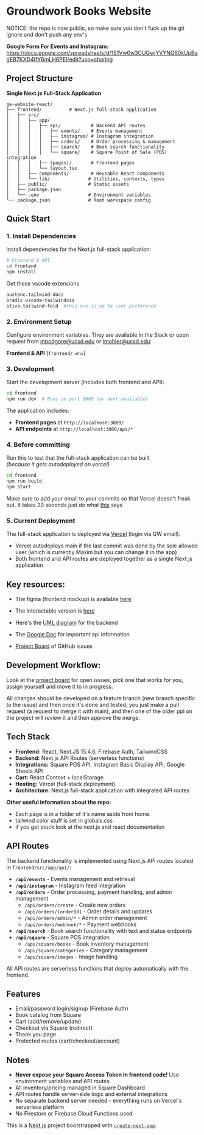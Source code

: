 # Groundwork Books Website

NOTICE: the repo is now public, so make sure you don't fuck up the git ignore and don't push any env's

**Google Form For Events and Instagram:**
https://docs.google.com/spreadsheets/d/1S1Vw0w3CUGwjYVYNG60kUpBagEB7KXD4IfY6mLH6PEI/edit?usp=sharing

## Project Structure

**Single Next.js Full-Stack Application**

```
gw-website-react/
├── frontend/          # Next.js full-stack application 
│   ├── src/
│   │   ├── app/
│   │   │   ├── api/           # Backend API routes
│   │   │   │   ├── events/    # Events management
│   │   │   │   ├── instagram/ # Instagram integration
│   │   │   │   ├── orders/    # Order processing & management
│   │   │   │   ├── search/    # Book search functionality
│   │   │   │   └── square/    # Square Point of Sale (POS) integration
│   │   │   ├── (pages)/       # Frontend pages
│   │   │   └── layout.tsx
│   │   ├── components/        # Reusable React components
│   │   └── lib/              # Utilities, contexts, types
│   ├── public/               # Static assets
│   ├── package.json
│   └── .env                  # Environment variables
└── package.json              # Root workspace config
```

## Quick Start

### 1. Install Dependencies

Install dependencies for the Next.js full-stack application:
```bash
# Frontend & API
cd frontend
npm install
```
Get these vscode extensions

```bash
austenc.tailwind-docs
bradlc.vscode-tailwindcss
stivo.tailwind-fold  #this one is up to user preference
```
### 2. Environment Setup
Configure environment variables. They are available in the Slack or upon request from mpodgore@ucsd.edu or lmohler@ucsd.edu:

**Frontend & API** (`frontend/.env`)  


### 3. Development
Start the development server (includes both frontend and API):
```bash
cd frontend  
npm run dev  # Runs on port 3000 (or next available)
```

The application includes:
- **Frontend pages** at `http://localhost:3000/`
- **API endpoints** at `http://localhost:3000/api/*`

### 4. Before committing
Run this to test that the full-stack application can be built   
*(because it gets autodeployed on vercel)*

```bash
cd frontend
npm run build 
npm start    
```

Make sure to add your email to your commits so that Vercel doesn't freak out. It takes 20 seconds just do what [this](https://docs.github.com/en/account-and-profile/how-tos/setting-up-and-managing-your-personal-account-on-github/managing-email-preferences/setting-your-commit-email-address#setting-your-commit-email-address-in-git) says

### 5. Current Deployment

The full-stack application is deployed via [Vercel](https://vercel.com/groundwork-books/gw-website-react-frontend) (login via GW email).   
- Vercel autodeploys main if the last commit was done by the sole allowed user (which is currently Maxim but you can change it in the app)
- Both frontend and API routes are deployed together as a single Next.js application   
## Key resources:

- The figma (frontend mockup) is available [here](https://www.figma.com/design/Al34xSygT7JdXAEx5f4dCN/Groundworks-Website-Redesign---Adelina?node-id=1242-591&t=MRPcgBKGXxqGE7XO-1)
- The interactable version is [here](https://www.figma.com/proto/Al34xSygT7JdXAEx5f4dCN/Groundworks-Website-Redesign---Adelina?page-id=1242%3A591&node-id=1248-841&p=f&viewport=640%2C457%2C0.06&t=TLR5ffCjCBj7H6jy-1&scaling=scale-down&content-scaling=responsive&starting-point-node-id=1242%3A592)

- Here's the [UML diagram](https://lucid.app/lucidchart/289f0f0f-0f51-4941-9058-acae8b7a1fa6/edit?viewport_loc=-1419%2C-182%2C3728%2C1933%2C0_0&invitationId=inv_685847b7-897c-4279-9bb1-4733dbcaf95d) for the backend
- The [Google Doc](https://docs.google.com/document/d/1AeKpgdtLg-37bRi7_E3IqE8llGRSC2xY2aoAoLFohLA/edit?usp=sharing) for important api information
- [Project Board](https://github.com/orgs/Groundwork-Books/projects/2/views/1) of GitHub issues


## Development Workflow:
Look at the [project board](https://github.com/orgs/Groundwork-Books/projects/2/views/1) for open issues, pick one that works for you, assign yourself and move it to in progress.


All changes should be developed on a feature branch (new branch specific to the issue) and then once it's done and tested, you just make a pull request (a request to merge it with main), and then one of the older ppl on the project will review it and then approve the merge.


## Tech Stack
- **Frontend:** React, Next.JS 15.4.6, Firebase Auth, TailwindCSS
- **Backend:** Next.js API Routes (serverless functions)
- **Integrations:** Square POS API, Instagram Basic Display API, Google Sheets API
- **Cart:** React Context + localStorage
- **Hosting:** Vercel (full-stack deployment)
- **Architecture:** Next.js full-stack application with integrated API routes


**Other useful information about the repo:**

- Each page is in a folder of it's name aside from home.
- tailwind color stuff is set in globals.css
- if you get stuck look at the next.js and react documentation

## API Routes

The backend functionality is implemented using Next.js API routes located in `frontend/src/app/api/`:

- **`/api/events`** - Events management and retrieval
- **`/api/instagram`** - Instagram feed integration
- **`/api/orders`** - Order processing, payment handling, and admin management
  - `/api/orders/create` - Create new orders
  - `/api/orders/[orderId]` - Order details and updates
  - `/api/orders/admin/*` - Admin order management
  - `/api/orders/webhook/*` - Payment webhooks
- **`/api/search`** - Book search functionality with text and status endpoints
- **`/api/square`** - Square POS integration
  - `/api/square/books` - Book inventory management
  - `/api/square/categories` - Category management
  - `/api/square/images` - Image handling

All API routes are serverless functions that deploy automatically with the frontend.

## Features
- Email/password login/signup (Firebase Auth)
- Book catalog from Square
- Cart (add/remove/update)
- Checkout via Square (redirect)
- Thank you page
- Protected routes (cart/checkout/account)




## Notes
- **Never expose your Square Access Token in frontend code!** Use environment variables and API routes.
- All inventory/pricing managed in Square Dashboard
- API routes handle server-side logic and external integrations
- No separate backend server needed - everything runs on Vercel's serverless platform
- No Firestore or Firebase Cloud Functions used 

This is a [Next.js](https://nextjs.org) project bootstrapped with [`create-next-app`](https://nextjs.org/docs/app/api-reference/cli/create-next-app).



